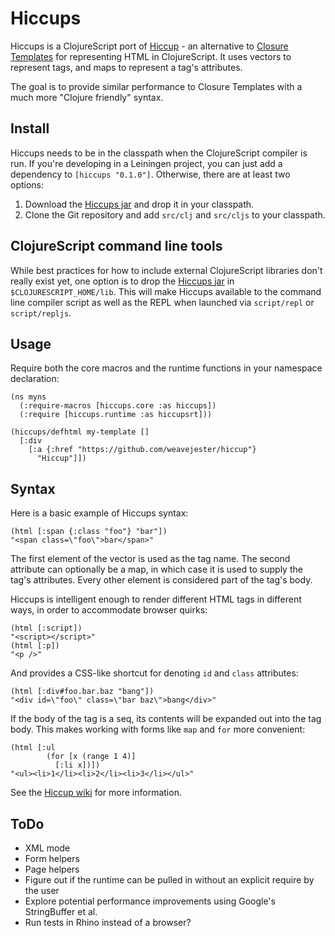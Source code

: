 Hiccups
=======

Hiccups is a ClojureScript port of [Hiccup](https://github.com/weavejester/hiccup) -
an alternative to [Closure Templates](http://code.google.com/closure/templates/)
for representing HTML in ClojureScript. It uses vectors to represent tags,
and maps to represent a tag's attributes.

The goal is to provide similar performance to Closure Templates with a much more "Clojure friendly"
syntax. 

Install
-------

Hiccups needs to be in the classpath when the ClojureScript compiler is run. If you're developing
in a Leiningen project, you can just add a dependency to `[hiccups "0.1.0"]`. Otherwise, there are
at least two options:

1. Download the [Hiccups jar](http://clojars.org/repo/hiccups/hiccups/0.1/hiccups-0.1.jar)
   and drop it in your classpath.
2. Clone the Git repository and add `src/clj` and `src/cljs` to your classpath.

ClojureScript command line tools
--------------------------------

While best practices for how to include external ClojureScript libraries don't really exist yet, one 
option is to drop the [Hiccups jar](http://clojars.org/repo/hiccups/hiccups/0.1/hiccups-0.1.jar)
in `$CLOJURESCRIPT_HOME/lib`. This will make Hiccups available to the command line compiler script
as well as the REPL when launched via `script/repl` or `script/repljs`.
    
Usage
-----

Require both the core macros and the runtime functions in your namespace declaration:

    (ns myns
      (:require-macros [hiccups.core :as hiccups])
      (:require [hiccups.runtime :as hiccupsrt]))
      
    (hiccups/defhtml my-template []      
      [:div
        [:a {:href "https://github.com/weavejester/hiccup"}
          "Hiccup"]])

Syntax
------

Here is a basic example of Hiccups syntax:

    (html [:span {:class "foo"} "bar"])
    "<span class=\"foo\">bar</span>"

The first element of the vector is used as the tag name. The second
attribute can optionally be a map, in which case it is used to supply
the tag's attributes. Every other element is considered part of the
tag's body.

Hiccups is intelligent enough to render different HTML tags in different
ways, in order to accommodate browser quirks:

    (html [:script])
    "<script></script>"
    (html [:p])
    "<p />"

And provides a CSS-like shortcut for denoting `id` and `class`
attributes:

    (html [:div#foo.bar.baz "bang"])
    "<div id=\"foo\" class=\"bar baz\">bang</div>"

If the body of the tag is a seq, its contents will be expanded out into
the tag body. This makes working with forms like `map` and `for` more
convenient:

    (html [:ul
            (for [x (range 1 4)]
              [:li x])])
    "<ul><li>1</li><li>2</li><li>3</li></ul>"
    
See the [Hiccup wiki](https://github.com/weavejester/hiccup/wiki) for more information.

ToDo
----

* XML mode
* Form helpers
* Page helpers
* Figure out if the runtime can be pulled in without an explicit require by the user
* Explore potential performance improvements using Google's StringBuffer et al.
* Run tests in Rhino instead of a browser?

